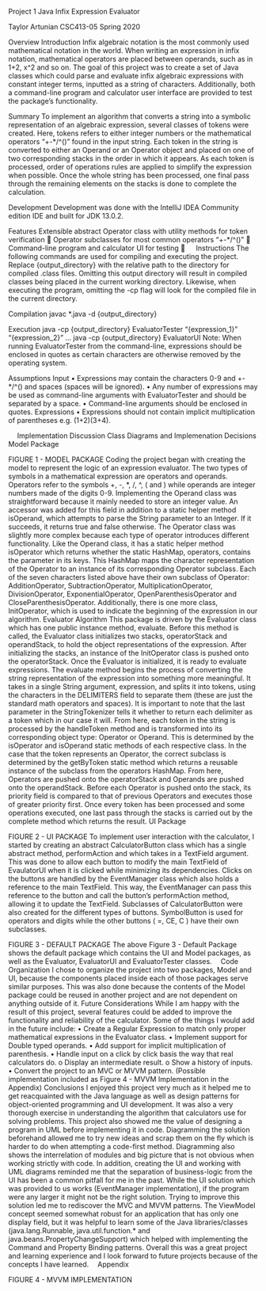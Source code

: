 Project 1
Java Infix Expression Evaluator

Taylor Artunian
CSC413-05
Spring 2020

Overview
Introduction
Infix algebraic notation is the most commonly used mathematical notation in the world. When writing an expression in infix notation, mathematical operators are placed between operands, such as in 1+2, x^2 and so on. The goal of this project was to create a set of Java classes which could parse and evaluate infix algebraic expressions with constant integer terms, inputted as a string of characters. Additionally, both a command-line program and calculator user interface are provided to test the package’s functionality.

Summary
To implement an algorithm that converts a string into a symbolic representation of an algebraic expression, several classes of tokens were created. Here, tokens refers to either integer numbers or the mathematical operators “+-*/^()” found in the input string. Each token in the string is converted to either an Operand or an Operator object and placed on one of two corresponding stacks in the order in which it appears. As each token is processed, order of operations rules are applied to simplify the expression when possible. Once the whole string has been processed, one final pass through the remaining elements on the stacks is done to complete the calculation.

Development
Development was done with the IntelliJ IDEA Community edition IDE and built for JDK 13.0.2.

Features
Extensible abstract Operator class with utility methods for token verification	
Operator subclasses for most common operators “+-*/^()”	
Command-line program and calculator UI for testing	
 
Instructions
The following commands are used for compiling and executing the project. Replace {output_directory} with the relative path to the directory for compiled .class files. Omitting this output directory will result in compiled classes being placed in the current working directory. Likewise, when executing the program, omitting the -cp flag will look for the compiled file in the current directory.

Compilation
javac *.java -d {output_directory}

Execution
java -cp {output_directory} EvaluatorTester “{expression_1}” “{expression_2}” …
java -cp {output_directory} EvaluatorUI
Note: When running EvaluatorTester from the command-line, expressions should be enclosed in quotes as certain characters are otherwise removed by the operating system.

Assumptions
Input
•	Expressions may contain the characters 0-9 and +-*/^() and spaces (spaces will be ignored).
•	Any number of expressions may be used as command-line arguments with EvaluatorTester and should be separated by a space.
•	Command-line arguments should be enclosed in quotes.
Expressions
•	Expressions should not contain implicit multiplication of parentheses e.g. (1+2)(3+4).

 
Implementation Discussion
Class Diagrams and Implemenation Decisions
Model Package
 
FIGURE 1 - MODEL PACKAGE
Coding the project began with creating the model to represent the logic of an expression evaluator. The two types of symbols in a mathematical expression are operators and operands. Operators refer to the symbols +, -, *, /, ^, ( and ) while operands are integer numbers made of the digits 0-9. Implementing the Operand class was straightforward because it mainly needed to store an integer value. An accessor was added for this field in addition to a static helper method isOperand, which attempts to parse the String parameter to an Integer. If it succeeds, it returns true and false otherwise.
The Operator class was slightly more complex because each type of operator introduces different functionality. Like the Operand class, it has a static helper method isOperator which returns whether the static HashMap, operators, contains the parameter in its keys. This HashMap maps the character representation of the Operator to an instance of its corresponding Operator subclass. Each of the seven characters listed above have their own subclass of Operator: AdditionOperator, SubtractionOperator, MultiplicationOperator, DivisionOperator, ExponentialOperator, OpenParenthesisOperator and CloseParenthesisOperator. Additionally, there is one more class, InitOperator, which is used to indicate the beginning of the expression in our algorithm. 
Evaluator Algorithm
This package is driven by the Evaluator class which has one public instance method, evaluate. Before this method is called, the Evaluator class initializes two stacks, operatorStack and operandStack, to hold the object representations of the expression. After initializing the stacks, an instance of the InitOperator class is pushed onto the operatorStack. Once the Evaluator is initialized, it is ready to evaluate expressions.
The evaluate method begins the process of converting the string representation of the expression into something more meaningful. It takes in a single String argument, expression, and splits it into tokens, using the characters in the DELIMITERS field to separate them (these are just the standard math operators and spaces). It is important to note that the last parameter in the StringTokenizer tells it whether to return each delimiter as a token which in our case it will. From here, each token in the string is processed by the handleToken method and is transformed into its corresponding object type: Operator or Operand. This is determined by the isOperator and isOperand static methods of each respective class. In the case that the token represents an Operator, the correct subclass is determined by the getByToken static method which returns a reusable instance of the subclass from the operators HashMap. From here, Operators are pushed onto the operatorStack and Operands are pushed onto the operandStack. Before each Operator is pushed onto the stack, its priority field is compared to that of previous Operators and executes those of greater priority first.
Once every token has been processed and some operations executed, one last pass through the stacks is carried out by the complete method which returns the result.
UI Package
 
FIGURE 2 - UI PACKAGE
To implement user interaction with the calculator, I started by creating an abstract CalculatorButton class which has a single abstract method, performAction and which takes in a TextField argument. This was done to allow each button to modify the main TextField of EvaulatorUI when it is clicked while minimizing its dependencies. Clicks on the buttons are handled by the EventManager class which also holds a reference to the main TextField. This way, the EventManager can pass this reference to the button and call the button’s performAction method, allowing it to update the TextField.
Subclasses of CalculatorButton were also created for the different types of buttons. SymbolButton is used for operators and digits while the other buttons ( =, CE, C ) have their own subclasses.
 
FIGURE 3 - DEFAULT PACKAGE
The above Figure 3 - Default Package shows the default package which contains the UI and Model packages, as well as the Evaluator, EvaluatorUI and EvaluatorTester classes. 
Code Organization
I chose to organize the project into two packages, Model and UI, because the components placed inside each of those packages serve similar purposes. This was also done because the contents of the Model package could be reused in another project and are not dependent on anything outside of it.
Future Considerations
	While I am happy with the result of this project, several features could be added to improve the functionality and reliability of the calculator. Some of the things I would add in the future include:
•	Create a Regular Expression to match only proper mathematical expressions in the Evaluator class.
•	Implement support for Double typed operands. 
•	Add support for implicit multiplication of parenthesis.
•	Handle input on a click by click basis the way that real calculators do.
o	Display an intermediate result.
o	Show a history of inputs.
•	Convert the project to an MVC or MVVM pattern. (Possible implementation included as Figure 4 - MVVM Implementation in the Appendix)
Conclusions
	I enjoyed this project very much as it helped me to get reacquainted with the Java language as well as design patterns for object-oriented programming and UI development. It was also a very thorough exercise in understanding the algorithm that calculators use for solving problems. 
This project also showed me the value of designing a program in UML before implementing it in code. Diagramming the solution beforehand allowed me to try new ideas and scrap them on the fly which is harder to do when attempting a code-first method. Diagramming also shows the interrelation of modules and big picture that is not obvious when working strictly with code. In addition, creating the UI and working with UML diagrams reminded me that the separation of business-logic from the UI has been a common pitfall for me in the past.
While the UI solution which was provided to us works (EventManager implementation), if the program were any larger it might not be the right solution. Trying to improve this solution led me to rediscover the MVC and MVVM patterns. The ViewModel concept seemed somewhat robust for an application that has only one display field, but it was helpful to learn some of the Java libraries/classes (java.lang.Runnable, java.util.function.* and java.beans.PropertyChangeSupport) which helped with implementing the Command and Property Binding patterns.
Overall this was a great project and learning experience and I look forward to future projects because of the concepts I have learned. 
Appendix
 
FIGURE 4 - MVVM IMPLEMENTATION
